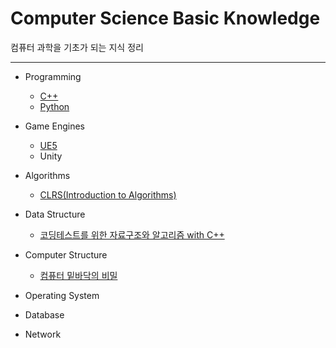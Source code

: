 # Computer Science Basic Knowledge

  컴퓨터 과학을 기초가 되는 지식 정리 
  
--------------------------------------------------------
- Programming
  + [C++](https://github.com/Jeon-YuSung/Cplusplus-UE/tree/main/CPP)
  + [Python](https://github.com/Jeon-YuSung/Python3/tree/main)
 
- Game Engines
  + [UE5](https://github.com/Jeon-YuSung/Cplusplus-UE/tree/main/Unreal_Engine5)
  + Unity

- Algorithms
  + [CLRS(Introduction to Algorithms)](https://product.kyobobook.co.kr/detail/S000213683944)

- Data Structure
  + [코딩테스트를 위한 자료구조와 알고리즘 with C++](https://github.com/Jeon-YuSung/Cplusplus-UE/tree/main/CPP/Data%20Structure%20and%20Algorithm%20with%20Cpp%20for%20Coding%20Test)
- Computer Structure
  + [컴퓨터 밑바닥의 비밀](https://product.kyobobook.co.kr/detail/S000212650856)

- Operating System

- Database

- Network
